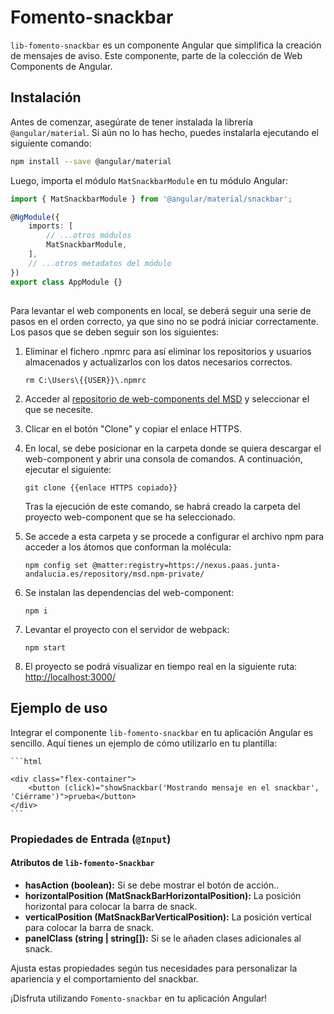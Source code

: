 # Fomento-snackbar

`lib-fomento-snackbar` es un componente Angular que simplifica la creación de mensajes de aviso. Este componente, parte de la colección de Web Components de Angular.

## Instalación

Antes de comenzar, asegúrate de tener instalada la librería `@angular/material`. Si aún no lo has hecho, puedes instalarla ejecutando el siguiente comando:

```bash
npm install --save @angular/material
```

Luego, importa el módulo `MatSnackbarModule` en tu módulo Angular:

```typescript
import { MatSnackbarModule } from '@angular/material/snackbar';

@NgModule({
	imports: [
		// ...otros módulos
		MatSnackbarModule,
	],
	// ...otros metadatos del módulo
})
export class AppModule {}
```

##

Para levantar el web components en local, se deberá seguir una serie de pasos en el orden correcto, ya que sino no se podrá iniciar correctamente. Los pasos que se deben seguir son los siguientes:

1. Eliminar el fichero .npmrc para así eliminar los repositorios y usuarios almacenados y actualizarlos con los datos necesarios correctos.

   ```
   rm C:\Users\{{USER}}\.npmrc
   ```

2. Acceder al [repositorio de web-components del MSD](https://gitlab.juntadeandalucia.es/pt-exp-webcomponents) y seleccionar el que se necesite.
3. Clicar en el botón "Clone" y copiar el enlace HTTPS.
4. En local, se debe posicionar en la carpeta donde se quiera descargar el web-component y abrir una consola de comandos. A continuación, ejecutar el siguiente:
   ```
   git clone {{enlace HTTPS copiado}}
   ```
   Tras la ejecución de este comando, se habrá creado la carpeta del proyecto web-component que se ha seleccionado.
5. Se accede a esta carpeta y se procede a configurar el archivo npm para acceder a los átomos que conforman la molécula:
   ```
   npm config set @matter:registry=https://nexus.paas.junta-andalucia.es/repository/msd.npm-private/
   ```
6. Se instalan las dependencias del web-component:
   ```
   npm i
   ```
7. Levantar el proyecto con el servidor de webpack:
   ```
   npm start
   ```
8. El proyecto se podrá visualizar en tiempo real en la siguiente ruta: [http://localhost:3000/](http://localhost:3000/)

## Ejemplo de uso

Integrar el componente `lib-fomento-snackbar` en tu aplicación Angular es sencillo. Aquí tienes un ejemplo de cómo utilizarlo en tu plantilla:

    ```html

   <div class="item-snackbar">
        <lib-fomento-snackbar></lib-fomento-snackbar>
    </div>

    <div class="flex-container">
        <button (click)="showSnackbar('Mostrando mensaje en el snackbar', 'Ciérrame')">prueba</button>
    </div>
    ```

### Propiedades de Entrada (`@Input`)

#### Atributos de `lib-fomento-Snackbar`

- **hasAction (boolean):** Si se debe mostrar el botón de acción..
- **horizontalPosition (MatSnackBarHorizontalPosition):** La posición horizontal para colocar la barra de snack.
- **verticalPosition (MatSnackBarVerticalPosition):** La posición vertical para colocar la barra de snack.
- **panelClass (string | string[]):** Si se le añaden clases adicionales al snack.

Ajusta estas propiedades según tus necesidades para personalizar la apariencia y el comportamiento del snackbar.

¡Disfruta utilizando `Fomento-snackbar` en tu aplicación Angular!
